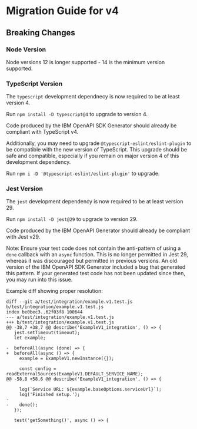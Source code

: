# Migration Guide for v4

## Breaking Changes

### Node Version
Node versions 12 is longer supported - 14 is the minimum version supported.

### TypeScript Version
The `typescript` development dependnecy is now required to be at least version 4.

Run `npm install -D typescript@4` to upgrade to version 4.

Code produced by the IBM OpenAPI SDK Generator should already be compliant with TypeScript v4.

Additionally, you may need to upgrade `@typescript-eslint/eslint-plugin` to be compatible with the new
version of TypeScript. This upgrade should be safe and compatible, especially if you remain on major version 4
of this development dependency.

Run `npm i -D '@typescript-eslint/eslint-plugin'` to upgrade.

### Jest Version
The `jest` development dependency is now required to be at least version 29.

Run `npm install -D jest@29` to upgrade to version 29.

Code produced by the IBM OpenAPI Generator should already be compliant with Jest v29.

Note: Ensure your test code does not contain the anti-pattern of using a `done` callback with an `async` function.
This is no longer permitted in Jest 29, whereas it was discouraged but permitted in previous versions. An old version of the IBM OpenAPI SDK Generator included a bug that generated this pattern. If your generated test code has not been updated since then, you may run into this issue.

Example diff showing proper resolution:
```
diff --git a/test/integration/example.v1.test.js b/test/integration/example.v1.test.js
index be0bec3..62f03f8 100644
--- a/test/integration/example.v1.test.js
+++ b/test/integration/example.v1.test.js
@@ -38,7 +38,7 @@ describe('ExampleV1_integration', () => {
   jest.setTimeout(timeout);
   let example;
 
-  beforeAll(async (done) => {
+  beforeAll(async () => {
     example = ExampleV1.newInstance({});
 
     const config = readExternalSources(ExampleV1.DEFAULT_SERVICE_NAME);
@@ -58,8 +58,6 @@ describe('ExampleV1_integration', () => {
 
     log(`Service URL: ${example.baseOptions.serviceUrl}`);
     log('Finished setup.');
-
-    done();
   });
 
   test('getSomething()', async () => {
```
